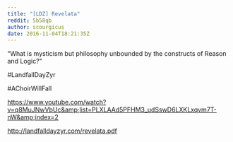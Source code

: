 ```yaml
---
title: "[LDZ] Revelata"
reddit: 5b58qb
author: scourgicus
date: 2016-11-04T18:21:35Z
---
```


“What is mysticism but philosophy unbounded by the constructs of Reason and Logic?"

 #LandfallDayZyr

 #AChoirWillFall

https://www.youtube.com/watch?v=q8MuJNwVbUc&amp;list=PLXLAAd5PFHM3_udSswD6LXKLxqvm7T-nW&amp;index=2

http://landfalldayzyr.com/revelata.pdf
